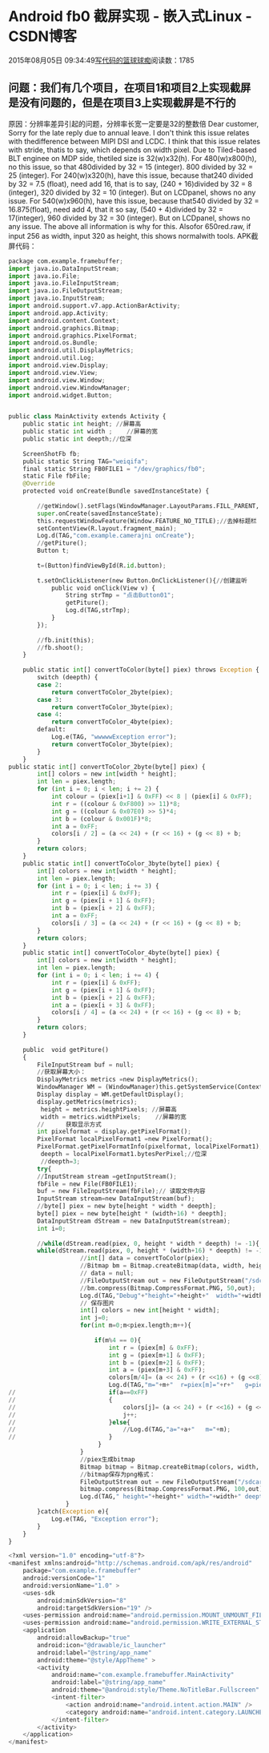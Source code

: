 
# Android  fb0 截屏实现 - 嵌入式Linux - CSDN博客

2015年08月05日 09:34:49[写代码的篮球球痴](https://me.csdn.net/weiqifa0)阅读数：1785



## 问题：我们有几个项目，在项目1和项目2上实现截屏是没有问题的，但是在项目3上实现截屏是不行的
原因：分辨率差异引起的问题，分辨率长宽一定要是32的整数倍
Dear customer,
Sorry for the late reply due to annual leave.
I don't think this issue relates with thedifference between MIPI DSI and LCDC.
I think that this issue relates with stride, thatis to say, which depends on width pixel.
Due to Tiled-based BLT enginee on MDP side, thetiled size is 32(w)x32(h).
For 480(w)x800(h), no this issue, so that 480divided by 32 = 15 (integer). 800 divided by 32 = 25 (integer).
For 240(w)x320(h), have this issue, because that240 divided by 32 = 7.5 (float), need add 16, that is to say, (240 + 16)divided by 32 = 8 (integer), 320 divided by 32 = 10 (integer). But on LCDpanel, shows no any issue.
For 540(w)x960(h), have this issue, because that540 divided by 32 = 16.875(float), need add 4, that it so say, (540 + 4)divided by 32 = 17(integer), 960 divided by 32 = 30 (integer). But on LCDpanel, shows no any issue.
The above all information is why for this. Alsofor 650red.raw, if input 256 as width, input 320 as height, this shows normalwith tools.
APK截屏代码：
```python
package com.example.framebuffer;
import java.io.DataInputStream;
import java.io.File;
import java.io.FileInputStream;
import java.io.FileOutputStream;
import java.io.InputStream;
import android.support.v7.app.ActionBarActivity;
import android.app.Activity;
import android.content.Context;
import android.graphics.Bitmap;
import android.graphics.PixelFormat;
import android.os.Bundle;
import android.util.DisplayMetrics;
import android.util.Log;
import android.view.Display;
import android.view.View;
import android.view.Window;
import android.view.WindowManager;
import android.widget.Button;


public class MainActivity extends Activity {
	public static int height; //屏幕高
	public static int width ;    //屏幕的宽
	public static int deepth;//位深
	
	ScreenShotFb fb;
	public static String TAG="weiqifa";
	final static String FB0FILE1 = "/dev/graphics/fb0";
	static File fbFile;
	@Override
	protected void onCreate(Bundle savedInstanceState) {
		
		//getWindow().setFlags(WindowManager.LayoutParams.FILL_PARENT, WindowManager.LayoutParams.FILL_PARENT);  //设置全屏
		super.onCreate(savedInstanceState);
		this.requestWindowFeature(Window.FEATURE_NO_TITLE);//去掉标题栏
		setContentView(R.layout.fragment_main);
		Log.d(TAG,"com.example.camerajni onCreate");
		//getPiture();
		Button t;
		
		t=(Button)findViewById(R.id.button);
		
		t.setOnClickListener(new Button.OnClickListener(){//创建监听    
            public void onClick(View v) {    
                String strTmp = "点击Button01";    
                getPiture();
                Log.d(TAG,strTmp);
            }  
        });   
		
		//fb.init(this);
		//fb.shoot();
	}
	
	public static int[] convertToColor(byte[] piex) throws Exception {
		switch (deepth) {
		case 2:
			return convertToColor_2byte(piex);
		case 3:
			return convertToColor_3byte(piex);
		case 4:
			return convertToColor_4byte(piex);
		default:
			Log.e(TAG, "wwwwwException error");
			return convertToColor_3byte(piex);
		}
	}
public static int[] convertToColor_2byte(byte[] piex) {
		int[] colors = new int[width * height];
		int len = piex.length;
		for (int i = 0; i < len; i += 2) {
			int colour = (piex[i+1] & 0xFF) << 8 | (piex[i] & 0xFF);
			int r = ((colour & 0xF800) >> 11)*8;
			int g = ((colour & 0x07E0) >> 5)*4;
			int b = (colour & 0x001F)*8;
			int a = 0xFF;
			colors[i / 2] = (a << 24) + (r << 16) + (g << 8) + b;
		}
		return colors;
	}
	public static int[] convertToColor_3byte(byte[] piex) {
		int[] colors = new int[width * height];
		int len = piex.length;
		for (int i = 0; i < len; i += 3) {
			int r = (piex[i] & 0xFF);
			int g = (piex[i + 1] & 0xFF);
			int b = (piex[i + 2] & 0xFF);
			int a = 0xFF;
			colors[i / 3] = (a << 24) + (r << 16) + (g << 8) + b;
		}
		return colors;
	}
	public static int[] convertToColor_4byte(byte[] piex) {
		int[] colors = new int[width * height];
		int len = piex.length;
		for (int i = 0; i < len; i += 4) {
			int r = (piex[i] & 0xFF);
			int g = (piex[i + 1] & 0xFF);
			int b = (piex[i + 2] & 0xFF);
			int a = (piex[i + 3] & 0xFF);
			colors[i / 4] = (a << 24) + (r << 16) + (g << 8) + b;
		}
		return colors;
	}
	
	public  void getPiture()
	{
		FileInputStream buf = null;
		//获取屏幕大小：
		DisplayMetrics metrics =new DisplayMetrics();
		WindowManager WM = (WindowManager)this.getSystemService(Context.WINDOW_SERVICE);
		Display display = WM.getDefaultDisplay();
		display.getMetrics(metrics);
		 height = metrics.heightPixels; //屏幕高
		 width = metrics.widthPixels;    //屏幕的宽
		//		获取显示方式
		int pixelformat = display.getPixelFormat();
		PixelFormat localPixelFormat1 =new PixelFormat();
		PixelFormat.getPixelFormatInfo(pixelformat, localPixelFormat1);
		 deepth = localPixelFormat1.bytesPerPixel;//位深
		 //deepth=3;
		try{
		//InputStream stream =getInputStream();
		fbFile = new File(FB0FILE1);
		buf = new FileInputStream(fbFile);// 读取文件内容
		InputStream stream=new DataInputStream(buf);
		//byte[] piex = new byte[height * width * deepth];
		byte[] piex = new byte[height * (width+16) * deepth];
		DataInputStream dStream = new DataInputStream(stream);
		int i=0;
		
		//while(dStream.read(piex, 0, height * width * deepth) != -1){
		while(dStream.read(piex, 0, height * (width+16) * deepth) != -1){
					//int[] data = convertToColor(piex);
					//Bitmap bm = Bitmap.createBitmap(data, width, height, Bitmap.Config.RGB_565);
				    // data = null;
					//FileOutputStream out = new FileOutputStream("/sdcard/test"+".png");
					//bm.compress(Bitmap.CompressFormat.PNG, 50,out);
					Log.d(TAG,"Debug"+"height="+height+"  width="+width);
					// 保存图片
					int[] colors = new int[height * width];
					int j=0;
					for(int m=0;m<piex.length;m++){
						
						if(m%4 == 0){
							int r = (piex[m] & 0xFF);
							int g = (piex[m+1] & 0xFF);
							int b = (piex[m+2] & 0xFF);
							int a = (piex[m+3] & 0xFF);
							colors[m/4]= (a << 24) + (r <<16) + (g <<8) + b;
							Log.d(TAG,"m="+m+"  r=piex[m]="+r+"   g=piex[m+1]="+g+"  b=piex[m+2]="+b+"  a=piex[m+3]"+a+"  colors.length"+colors.length);
//							if(a==0xFF)
//							{
//								colors[j]= (a << 24) + (r <<16) + (g <<8) + b;
//							    j++;	
//							}else{
//								//Log.d(TAG,"a="+a+"   m="+m);
//							}
						 }
					}
					//piex生成bitmap
					Bitmap bitmap = Bitmap.createBitmap(colors, width, height, Bitmap.Config.ARGB_8888);
					//bitmap保存为png格式：
					FileOutputStream out = new FileOutputStream("/sdcard/test"+".png");
					bitmap.compress(Bitmap.CompressFormat.PNG, 100,out);
					Log.d(TAG," height="+height+" width="+width+" deepth="+deepth+" piex.length="+piex.length+" colors.length="+colors.length);
				}
		}catch(Exception e){
			Log.e(TAG, "Exception error");
		}
	}
}
```


```python
<?xml version="1.0" encoding="utf-8"?>
<manifest xmlns:android="http://schemas.android.com/apk/res/android"
    package="com.example.framebuffer"
    android:versionCode="1"
    android:versionName="1.0" >
    <uses-sdk
        android:minSdkVersion="8"
        android:targetSdkVersion="19" />
    <uses-permission android:name="android.permission.MOUNT_UNMOUNT_FILESYSTEMS" />
    <uses-permission android:name="android.permission.WRITE_EXTERNAL_STORAGE" />
    <application
        android:allowBackup="true"
        android:icon="@drawable/ic_launcher"
        android:label="@string/app_name"
        android:theme="@style/AppTheme" >
        <activity
            android:name="com.example.framebuffer.MainActivity"
            android:label="@string/app_name"
            android:theme="@android:style/Theme.NoTitleBar.Fullscreen" >
            <intent-filter>
                <action android:name="android.intent.action.MAIN" />
                <category android:name="android.intent.category.LAUNCHER" />
            </intent-filter>
        </activity>
    </application>
</manifest>
```



